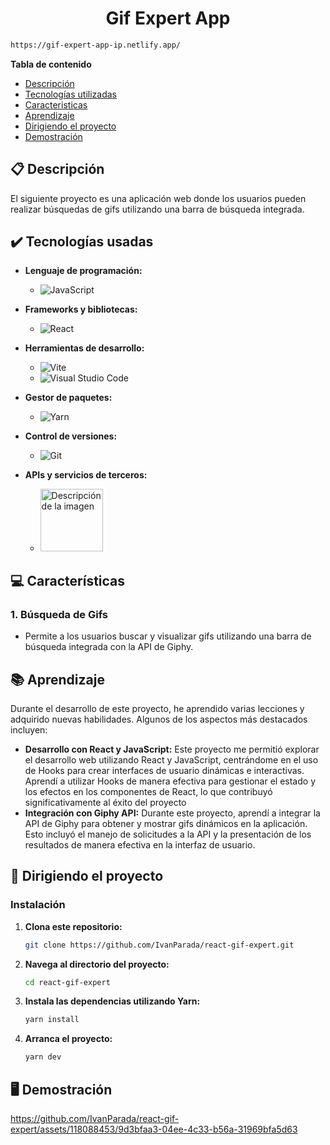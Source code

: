 <h1 align="center"> Gif Expert App </h1>

```bash
https://gif-expert-app-ip.netlify.app/
```


**Tabla de contenido**   
* [Descripción](#descripcion)
* [Tecnologías utilizadas](#tec-util)
* [Caracteristicas](#caract)
* [Aprendizaje](#aprendizaje)
* [Dirigiendo el proyecto](#instrucciones)
* [Demostración](#img)
## 📋 Descripción<a name="descripcion"></a>
  El siguiente proyecto es una aplicación web donde los usuarios pueden realizar búsquedas de gifs utilizando una barra de búsqueda integrada.

## ✔️ Tecnologías usadas<a name="tec-util"></a>

* <b>Lenguaje de programación:</b>
  * ![JavaScript](https://img.shields.io/badge/javascript-%23323330.svg?style=for-the-badge&logo=javascript&logoColor=%23F7DF1E)

* <b>Frameworks y bibliotecas:</b>
  * ![React](https://img.shields.io/badge/react-%2320232a.svg?style=for-the-badge&logo=react&logoColor=%2361DAFB)
        
* <b>Herramientas de desarrollo:</b>
  * ![Vite](https://img.shields.io/badge/vite-%23646CFF.svg?style=for-the-badge&logo=vite&logoColor=white)
  * ![Visual Studio Code](https://img.shields.io/badge/Visual%20Studio%20Code-0078d7.svg?style=for-the-badge&logo=visual-studio-code&logoColor=white)
    
* <b>Gestor de paquetes:</b>
  * ![Yarn](https://img.shields.io/badge/yarn-%232C8EBB.svg?style=for-the-badge&logo=yarn&logoColor=white)
    
* <b>Control de versiones:</b>
  * ![Git](https://img.shields.io/badge/git-%23F05033.svg?style=for-the-badge&logo=git&logoColor=white)
    
* <b>APIs y servicios de terceros:</b>
  * <img src="https://images.gmanews.tv/webpics/2021/12/giphy_logo_2021_12_24_01_33_02.jpg" alt="Descripción de la imagen" width="100">


## 💻 Características<a name="caract"></a>

### 1. Búsqueda de Gifs
- Permite a los usuarios buscar y visualizar gifs utilizando una barra de búsqueda integrada con la API de Giphy.

## 📚 Aprendizaje<a name="aprendizaje"></a>

Durante el desarrollo de este proyecto, he aprendido varias lecciones y adquirido nuevas habilidades. Algunos de los aspectos más destacados incluyen:

- **Desarrollo con React y JavaScript:** Este proyecto me permitió explorar el desarrollo web utilizando React y JavaScript, centrándome en el uso de Hooks para crear interfaces de usuario dinámicas e interactivas. Aprendí a utilizar Hooks de manera efectiva para gestionar el estado y los efectos en los componentes de React, lo que contribuyó significativamente al éxito del proyecto
- **Integración con Giphy API:** Durante este proyecto, aprendí a integrar la API de Giphy para obtener y mostrar gifs dinámicos en la aplicación. Esto incluyó el manejo de solicitudes a la API y la presentación de los resultados de manera efectiva en la interfaz de usuario.


## 🚦 Dirigiendo el proyecto<a name="instrucciones"></a>

### Instalación

1. **Clona este repositorio:**

    ```bash
    git clone https://github.com/IvanParada/react-gif-expert.git
    ```

2. **Navega al directorio del proyecto:**

    ```bash
    cd react-gif-expert
    ```

3. **Instala las dependencias utilizando Yarn:**

    ```bash
    yarn install
    ```
    
3. **Arranca el proyecto:**
   
    ```bash
    yarn dev
    ```



## 🖥️ Demostración<a name="img"></a>

https://github.com/IvanParada/react-gif-expert/assets/118088453/9d3bfaa3-04ee-4c33-b56a-31969bfa5d63
